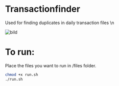 # Transactionfinder
Used for finding duplicates in daily transaction files \n

![bild](https://github.com/alexandermehks/transactionfinder/assets/54999803/adfe1052-fe95-4dac-bfe3-b4102189b0d3)

# To run:
  Place the files you want to run in /files folder.
  ```bash
  chmod +x run.sh
  ./run.sh
  ```

